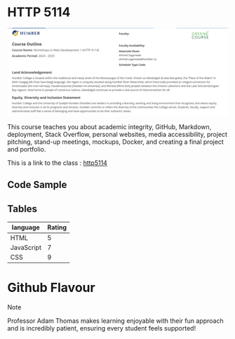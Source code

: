 
# HTTP 5114 

![course outline](course%20outline.png)

This course teaches you about academic integrity, GitHub, Markdown, deployment, Stack Overflow, personal websites, media accessibility, project pitching, stand-up meetings, mockups, Docker, and creating a final project and portfolio.

This is a link to the class : [http5114](https://humber.ca/transferoptions/course-outlines/outline.html?code=HTTP%205114&view=1&year=2024)

## Code Sample

## Tables

| language | Rating |
| -------- | ------ |
| HTML     | 5      |
| JavaScript| 7     |
| CSS      | 9      |

# Github Flavour

>[!Note]
> Professor Adam Thomas makes learning enjoyable with their fun approach and is incredibly patient, ensuring every student feels supported!



